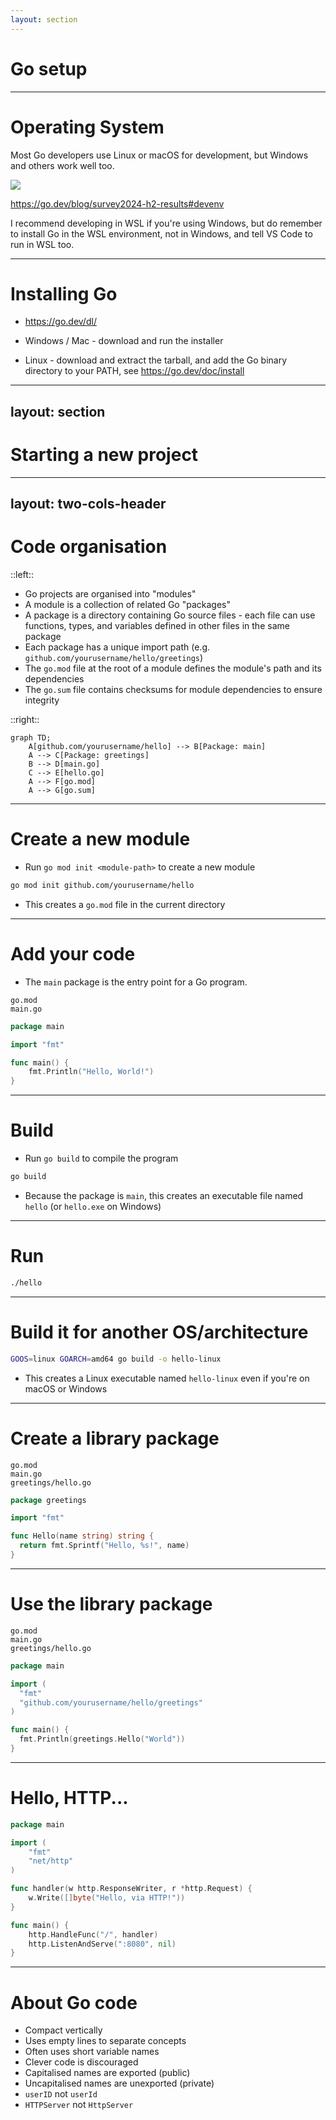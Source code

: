 ```yaml
---
layout: section
---
```


# Go setup

---

# Operating System

Most Go developers use Linux or macOS for development, but Windows and others work well too.

<img src="/os_dev.svg">

https://go.dev/blog/survey2024-h2-results#devenv

<Tip>
I recommend developing in WSL if you're using Windows, but do remember to install Go in the WSL environment, not in Windows, and tell VS Code to run in WSL too.
</Tip>

---

# Installing Go

- https://go.dev/dl/

- Windows / Mac - download and run the installer
- Linux - download and extract the tarball, and add the Go binary directory to your PATH, see https://go.dev/doc/install

---
layout: section
---

# Starting a new project

---
layout: two-cols-header
---

# Code organisation

::left::

- Go projects are organised into "modules"
- A module is a collection of related Go "packages"
- A package is a directory containing Go source files - each file can use functions, types, and variables defined in other files in the same package
- Each package has a unique import path (e.g. `github.com/yourusername/hello/greetings`)
- The `go.mod` file at the root of a module defines the module's path and its dependencies
 - The `go.sum` file contains checksums for module dependencies to ensure integrity

::right::

```mermaid
graph TD;
    A[github.com/yourusername/hello] --> B[Package: main]
    A --> C[Package: greetings]
    B --> D[main.go]
    C --> E[hello.go]
    A --> F[go.mod]
    A --> G[go.sum]
```

---

# Create a new module

- Run `go mod init <module-path>` to create a new module

```bash
go mod init github.com/yourusername/hello
```

- This creates a `go.mod` file in the current directory

---

# Add your code

- The `main` package is the entry point for a Go program.

```
go.mod
main.go
```

```go
package main

import "fmt"

func main() {
    fmt.Println("Hello, World!")
}
```

---

# Build

- Run `go build` to compile the program

```bash
go build
```

- Because the package is `main`, this creates an executable file named `hello` (or `hello.exe` on Windows)

---

# Run

```bash
./hello
```

<!--

Automatically compiled for your OS/architecture, so on Windows it would be `hello.exe`

-->

---

# Build it for another OS/architecture

```bash
GOOS=linux GOARCH=amd64 go build -o hello-linux
```

- This creates a Linux executable named `hello-linux` even if you're on macOS or Windows

---

# Create a library package

```{3}
go.mod
main.go
greetings/hello.go
```

```go
package greetings

import "fmt"

func Hello(name string) string {
  return fmt.Sprintf("Hello, %s!", name)
}
```

---

# Use the library package

```{2}
go.mod
main.go
greetings/hello.go
```

```go
package main

import (
  "fmt"
  "github.com/yourusername/hello/greetings"
)

func main() {
  fmt.Println(greetings.Hello("World"))
}
```

---

# Hello, HTTP...

```go
package main

import (
    "fmt"
    "net/http"
)

func handler(w http.ResponseWriter, r *http.Request) {
    w.Write([]byte("Hello, via HTTP!"))
}

func main() {
    http.HandleFunc("/", handler)
    http.ListenAndServe(":8080", nil)
}
```

<!--

A HTTP server can be a few lines of code, but this isn't a realistic application.

In the workshop, we'll cover setting up a realistic web server with routing, middleware, logging, configuration, and testing.

-->

---

# About Go code

- Compact vertically
- Uses empty lines to separate concepts
- Often uses short variable names
- Clever code is discouraged
- Capitalised names are exported (public)
- Uncapitalised names are unexported (private)
- `userID` not `userId`
- `HTTPServer` not `HttpServer`
